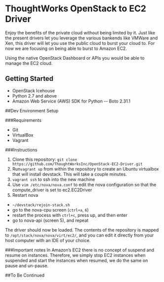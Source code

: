 # ThoughtWorks OpenStack to EC2 Driver

Enjoy the benefits of the private cloud without being limited by it. 
Just like the present drivers let you leverage the various bankends like VMWare and Xen, this driver will let you use the public cloud to burst your cloud to. For now we are focusing on being able to burst to Amazon EC2.

Using the native OpenStack Dashboard or APIs you would be able to manage the EC2 cloud. 

## Getting Started

* OpenStack Icehouse
* Python 2.7 and above
* Amazon Web Service (AWS) SDK for Python --  Boto 2.31.1

##Dev Environment Setup

###Requirements
- Git
- VirtualBox
- Vagrant

###Instructions
1. Clone this repository: `git clone https://github.com/ThoughtWorksInc/OpenStack-EC2-Driver.git`
2. Run`vagrant up` from within the repository to create an Ubuntu virtualbox that will install devstack. This will take a couple minutes.
3. `vagrant ssh` to ssh into the new machine
4. Use `vim /etc/nova/nova.conf` to edit the nova configuration so that the compute_driver is set to ec2.EC2Driver
5. Restart nova
  - `~/devstack/rejoin-stack.sh`
  - go to the nova-cpu screen (`ctrl+a`, `6`)
  - restart the process with `ctrl+c`, press up, and then enter
  - go to nova-api (screen 5), and repeat
  
The driver should now be loaded. The contents of the repository is mapped to `/opt/stack/nova/nova/virt/ec2/`, and you can edit it directly from your host computer with an IDE of your choice.

###Important notes
In Amazon’s EC2 there is no concept of suspend and resume on instances. Therefore, we simply stop EC2 instances when suspended and start the instances when resumed, we do the same on pause and un-pause.

##To Be Continued
